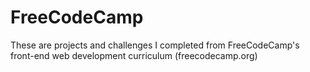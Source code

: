 # FreeCodeCamp
These are projects and challenges I completed from FreeCodeCamp's front-end web development curriculum (freecodecamp.org)
